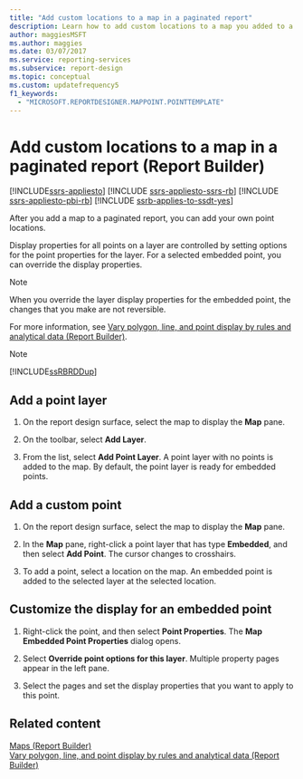 ```yaml
---
title: "Add custom locations to a map in a paginated report"
description: Learn how to add custom locations to a map you added to a paginated report in Report Builder.
author: maggiesMSFT
ms.author: maggies
ms.date: 03/07/2017
ms.service: reporting-services
ms.subservice: report-design
ms.topic: conceptual
ms.custom: updatefrequency5
f1_keywords:
  - "MICROSOFT.REPORTDESIGNER.MAPPOINT.POINTTEMPLATE"
---
```

# Add custom locations to a map in a paginated report (Report Builder)

[!INCLUDE[ssrs-appliesto](../../includes/ssrs-appliesto.md)] [!INCLUDE [ssrs-appliesto-ssrs-rb](../../includes/ssrs-appliesto-ssrs-rb.md)] [!INCLUDE [ssrs-appliesto-pbi-rb](../../includes/ssrs-appliesto-pbi-rb.md)] [!INCLUDE [ssrb-applies-to-ssdt-yes](../../includes/ssrb-applies-to-ssdt-yes.md)]

  After you add a map to a paginated report, you can add your own point locations.  
  
 Display properties for all points on a layer are controlled by setting options for the point properties for the layer. For a selected embedded point, you can override the display properties.  
  
> [!NOTE]  
>  When you override the layer display properties for the embedded point, the changes that you make are not reversible.  
  
 For more information, see [Vary polygon, line, and point display by rules and analytical data &#40;Report Builder&#41;](../../reporting-services/report-design/vary-polygon-line-and-point-display-by-rules-and-analytical-data.md).  
  
> [!NOTE]  
>  [!INCLUDE[ssRBRDDup](../../includes/ssrbrddup-md.md)]  
  
## Add a point layer  
  
1.  On the report design surface, select the map to display the **Map** pane.  
  
1.  On the toolbar, select **Add Layer**.  
  
1.  From the list, select **Add Point Layer**. A point layer with no points is added to the map. By default, the point layer is ready for embedded points.  
  
## Add a custom point  
  
1.  On the report design surface, select the map to display the **Map** pane.  
  
1.  In the **Map** pane, right-click a point layer that has type **Embedded**, and then select **Add Point**. The cursor changes to crosshairs.  
  
1.  To add a point, select a location on the map. An embedded point is added to the selected layer at the selected location.  
  
## Customize the display for an embedded point  
  
1.  Right-click the point, and then select **Point Properties**. The **Map Embedded Point Properties** dialog opens.  
  
1.  Select **Override point options for this layer**. Multiple property pages appear in the left pane.  
  
1.  Select the pages and set the display properties that you want to apply to this point.  
  
## Related content  
 [Maps &#40;Report Builder&#41;](../../reporting-services/report-design/maps-report-builder-and-ssrs.md)   
 [Vary polygon, line, and point display by rules and analytical data &#40;Report Builder&#41;](../../reporting-services/report-design/vary-polygon-line-and-point-display-by-rules-and-analytical-data.md)  
  
  
